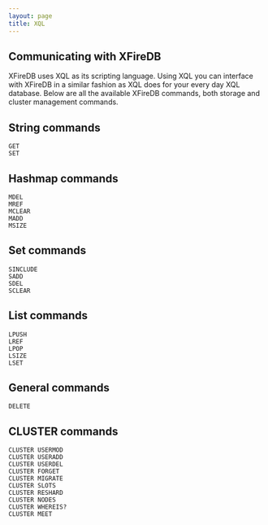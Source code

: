 ```yaml
---
layout: page
title: XQL
---
```


## Communicating with XFireDB

XFireDB uses XQL as its scripting language. Using XQL you can interface with XFireDB in a similar
fashion as XQL does for your every day XQL database. Below are all the available XFireDB commands,
both storage and cluster management commands.

## String commands

	GET
	SET

## Hashmap commands

	MDEL
	MREF
	MCLEAR
	MADD
	MSIZE

## Set commands

	SINCLUDE
	SADD
	SDEL
	SCLEAR

## List commands

	LPUSH
	LREF
	LPOP
	LSIZE
	LSET

## General commands

	DELETE

## CLUSTER commands

	CLUSTER USERMOD
	CLUSTER USERADD
	CLUSTER USERDEL
	CLUSTER FORGET
	CLUSTER MIGRATE
	CLUSTER SLOTS
	CLUSTER RESHARD
	CLUSTER NODES
	CLUSTER WHEREIS?
	CLUSTER MEET

